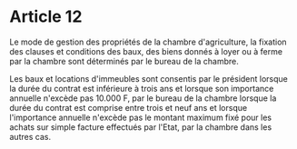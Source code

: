 # Article 12

Le mode de gestion des propriétés de la chambre d'agriculture, la fixation des clauses et conditions des baux, des biens donnés à loyer ou à ferme par la chambre sont déterminés par le bureau de la chambre.

Les baux et locations d'immeubles sont consentis par le président lorsque la durée du contrat est inférieure à trois ans et lorsque son importance annuelle n'excède pas 10.000 F, par le bureau de la chambre lorsque la durée du contrat est comprise entre trois et neuf ans et lorsque l'importance annuelle n'excède pas le montant maximum fixé pour les achats sur simple facture effectués par l'Etat, par la chambre dans les autres cas.
